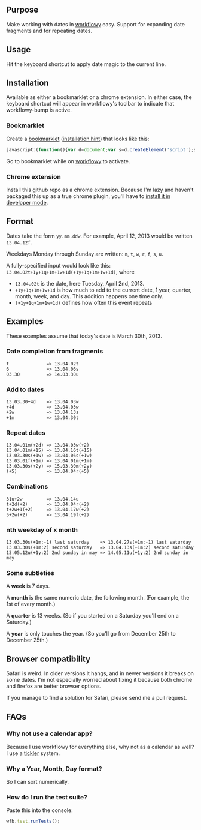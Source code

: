 ## Purpose

Make working with dates in [workflowy](http://workflowy.com) easy. Support for expanding date fragments and for repeating dates.

## Usage

Hit the keyboard shortcut to apply date magic to the current line.

## Installation

Available as either a bookmarklet or a chrome extension. In either case, the keyboard shortcut will appear in workflowy's toolbar to indicate that workflowy-bump is active.

### Bookmarklet

Create a [bookmarklet](http://en.wikipedia.org/wiki/Bookmarklet) ([installation hint](http://en.wikipedia.org/wiki/Bookmarklet#Installation)) that looks like this:

```javascript
javascript:(function(){var d=document;var s=d.createElement('script');s.src='https://raw.github.com/thanthese/workflowy-bump/master/workflowy-bump.js';d.body.appendChild(s);})()
```

Go to bookmarklet while on [workflowy](http://workflowy.com) to activate. 

### Chrome extension

Install this github repo as a chrome extension. Because I'm lazy and haven't packaged this up as a true chrome plugin, you'll have to [install it in developer mode](http://developer.chrome.com/extensions/getstarted.html#unpacked).

## Format

Dates take the form `yy.mm.ddw`. For example, April 12, 2013 would be written `13.04.12f`.

Weekdays Monday through Sunday are written: `m`, `t`, `w`, `r`, `f`, `s`, `u`.

A fully-specified input would look like this: `13.04.02t+1y+1q+1m+1w+1d(+1y+1q+1m+1w+1d)`, where

- `13.04.02t` is the date, here Tuesday, April 2nd, 2013.
- `+1y+1q+1m+1w+1d` is how much to add to the current date,  1 year, quarter, month, week, and day. This addition happens one time only.
- `(+1y+1q+1m+1w+1d)` defines how often this event repeats

## Examples

These examples assume that today's date is March 30th, 2013.

### Date completion from fragments

    t              => 13.04.02t
    6              => 13.04.06s
    03.30          => 14.03.30u

### Add to dates

    13.03.30+4d    => 13.04.03w
    +4d            => 13.04.03w
    +2w            => 13.04.13s
    +1m            => 13.04.30t

### Repeat dates

    13.04.01m(+2d) => 13.04.03w(+2)
    13.04.01m(+15) => 13.04.16t(+15)
    13.03.30s(+1w) => 13.04.06s(+1w)
    13.03.01f(+1m) => 13.04.01m(+1m)
    13.03.30s(+2y) => 15.03.30m(+2y)
    (+5)           => 13.04.04r(+5)

### Combinations

    31u+2w         => 13.04.14u
    t+2d(+2)       => 13.04.04r(+2)
    t+2w+1(+2)     => 13.04.17w(+2)
    5+2w(+2)       => 13.04.19f(+2)

### nth weekday of x month

    13.03.30s(+1m:-1) last saturday    => 13.04.27s(+1m:-1) last saturday
    13.03.30s(+1m:2) second saturday   => 13.04.13s(+1m:2) second saturday
    13.05.12u(+1y:2) 2nd sunday in may => 14.05.11u(+1y:2) 2nd sunday in may

### Some subtleties

A **week** is 7 days.

A **month** is the same numeric date, the following month. (For example, the 1st of
every month.)

A **quarter** is 13 weeks. (So if you started on a Saturday you'll end on a Saturday.)

A **year** is only touches the year. (So you'll go from December 25th to December 25th.)

## Browser compatibility

Safari is weird. In older versions it hangs, and in newer versions it breaks on some dates. I'm not especially worried about fixing it because both chrome and firefox are better browser options.

If you manage to find a solution for Safari, please send me a pull request.

## FAQs

### Why not use a calendar app?

Because I use workflowy for everything else, why not as a calendar as well? I use a [tickler](http://en.wikipedia.org/wiki/Tickler_file) system.

### Why a Year, Month, Day format?

So I can sort numerically.

### How do I run the test suite?

Paste this into the console:

```javascript
wfb.test.runTests();
```
